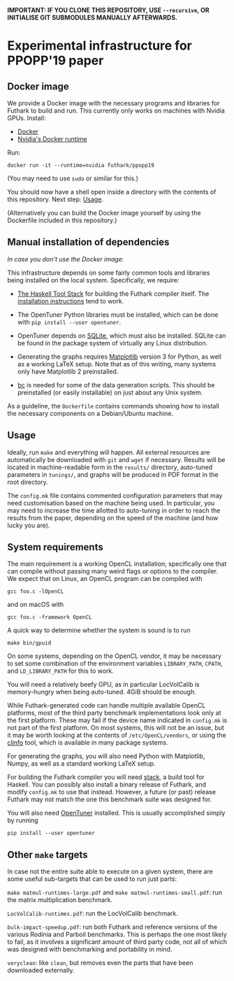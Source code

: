 **IMPORTANT: IF YOU CLONE THIS REPOSITORY, USE `--recursive`, OR INITIALISE GIT SUBMODULES MANUALLY AFTERWARDS.**

# Experimental infrastructure for PPOPP'19 paper

## Docker image

We provide a Docker image with the necessary programs and libraries for
Futhark to build and run.  This currently only works on machines with
Nvidia GPUs.  Install:

  * [Docker](https://docs.docker.com/install/)
  * [Nvidia's Docker runtime](https://github.com/NVIDIA/nvidia-docker#quickstart)

Run:

```
docker run -it --runtime=nvidia futhark/ppopp19
```

(You may need to use `sudo` or similar for this.)

You should now have a shell open inside a directory with the contents of
this repository.  Next step: [Usage](#usage).

(Alternatively you can build the Docker image yourself by using the
Dockerfile included in this repository.)


## Manual installation of dependencies

*In case you don't use the Docker image:*

This infrastructure depends on some fairly common tools and libraries
being installed on the local system.  Specifically, we require:

  * [The Haskell Tool Stack](https://docs.haskellstack.org) for
    building the Futhark compiler itself.  The [installation
    instructions](https://docs.haskellstack.org/en/stable/README/#how-to-install)
    tend to work.

  * The OpenTuner Python libraries must be installed, which can be
    done with `pip install --user opentuner`.

  * OpenTuner depends on [SQLite](https://www.sqlite.org/index.html),
    which must also be installed.  SQLite can be found in the package
    system of virtually any Linux distribution.

  * Generating the graphs requires
    [Matplotlib](https://matplotlib.org/) version 3 for Python, as
    well as a working LaTeX setup.  Note that as of this writing, many
    systems only have Matplotlib 2 preinstalled.

  * [bc](https://www.gnu.org/software/bc/) is needed for some of the
    data generation scripts.  This should be preinstalled (or easily
    installable) on just about any Unix system.

As a guideline, the `Dockerfile` contains commands showing how to
install the necessary components on a Debian/Ubuntu machine.

## Usage

Ideally, run `make` and everything will happen.  All external
resources are automatically be downloaded with `git` and `wget` if
necessary.  Results will be located in machine-readable form in the
`results/` directory, auto-tuned parameters in `tunings/`, and graphs
will be produced in PDF format in the root directory.

The `config.mk` file contains commented configuration parameters that
may need customisation based on the machine being used.  In
particular, you may need to increase the time allotted to auto-tuning
in order to reach the results from the paper, depending on the speed
of the machine (and how lucky you are).

## System requirements

The main requirement is a working OpenCL installation; specifically
one that can compile without passing many weird flags or options to
the compiler.  We expect that on Linux, an OpenCL program can be
compiled with

    gcc foo.c -lOpenCL

and on macOS with

    gcc foo.c -framework OpenCL

A quick way to determine whether the system is sound is to run

    make bin/gpuid

On some systems, depending on the OpenCL vendor, it may be necessary
to set some combination of the environment variables `LIBRARY_PATH`,
`CPATH`, and `LD_LIBRARY_PATH` for this to work.

You will need a relatively beefy GPU, as in particular LocVolCalib is
memory-hungry when being auto-tuned.  4GiB should be enough.

While Futhark-generated code can handle multiple available OpenCL
platforms, most of the third party benchmark implementations look only
at the first platform.  These may fail if the device name indicated in
`config.mk` is not part of the first platform.  On most systems, this
will not be an issue, but it may be worth looking at the contents of
`/etc/OpenCL/vendors`, or using the [clinfo] tool, which is available
in many package systems.

[clinfo]: https://github.com/Oblomov/clinfo

For generating the graphs, you will also need Python with Matplotlib,
Numpy, as well as a standard working LaTeX setup.

For building the Futhark compiler you will need [stack], a build
tool for Haskell.  You can possibly also install a binary release of
Futhark, and modify `config.mk` to use that instead.  However, a
future (or past) release Futhark may not match the one this benchmark
suite was designed for.

[stack]: https://docs.haskellstack.org

You will also need [OpenTuner] installed.  This is usually
accomplished simply by running

    pip install --user opentuner

[OpenTuner]: http://opentuner.org/

## Other `make` targets

In case not the entire suite able to execute on a given system, there
are some useful sub-targets that can be used to run just parts:

  `make matmul-runtimes-large.pdf` and `make
  matmul-runtimes-small.pdf`: run the matrix multiplication benchmark.

  `LocVolCalib-runtimes.pdf`: run the LocVolCalib benchmark.

  `bulk-impact-speedup.pdf`: run both Futhark and reference versions
  of the various Rodinia and Parboil benchmarks.  This is perhaps the
  one most likely to fail, as it involves a significant amount of
  third party code, not all of which was designed with benchmarking
  and portability in mind.

  `veryclean`: like `clean`, but removes even the parts that have been
  downloaded externally.
